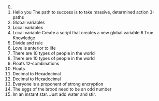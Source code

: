 0. <o>
1. Hello you
The path to success is to take massive, determined action
3-paths
4. Global variables
5. Local variables
6. Local variable
Create a script that creates a new global variable
8.True Knowledge
9. Divide and rule
10. Love is anterior to life
11. There are 10 types of people in the world
11. There are 10 types of people in the world
13. Floats
12-combinations
13. Floats
14. Decimal to Hexadecimal
14. Decimal to Hexadecimal
15. Everyone is a proponent of strong encryption
16. The eggs of the brood need to be an odd number
17. Im an instant star. Just add water and stir.
